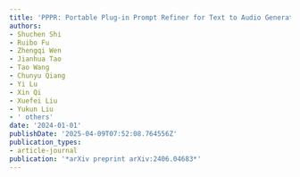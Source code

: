 ```yaml
---
title: 'PPPR: Portable Plug-in Prompt Refiner for Text to Audio Generation'
authors:
- Shuchen Shi
- Ruibo Fu
- Zhengqi Wen
- Jianhua Tao
- Tao Wang
- Chunyu Qiang
- Yi Lu
- Xin Qi
- Xuefei Liu
- Yukun Liu
- ' others'
date: '2024-01-01'
publishDate: '2025-04-09T07:52:08.764556Z'
publication_types:
- article-journal
publication: '*arXiv preprint arXiv:2406.04683*'
---
```

